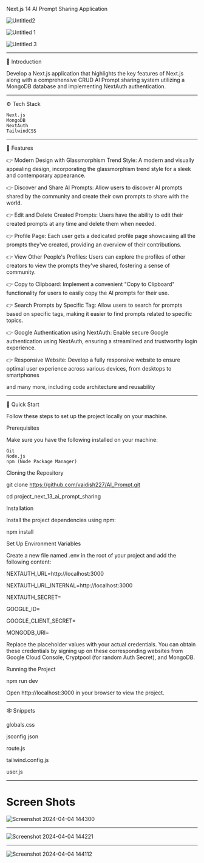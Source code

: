 Next.js 14 AI Prompt Sharing Application


![Untitled2](https://github.com/vaidish227/AI_Prompt/assets/97668813/9f3d6dcb-8e62-41b7-ba6c-451b5a1c672c)


![Untitled 1](https://github.com/vaidish227/AI_Prompt/assets/97668813/84514c95-e757-49aa-b8da-e9cf3ee97ea6)



![Untitled 3](https://github.com/vaidish227/AI_Prompt/assets/97668813/7e46010c-2084-4e13-bc57-360898081cd0)


-------------------------------------------------------------------------------------------------------------------------------------------------------------------------------------------------------------------------------

🤖 Introduction

Develop a Next.js application that highlights the key features of Next.js along with a comprehensive CRUD AI Prompt sharing system utilizing a MongoDB database and implementing NextAuth authentication.

-------------------------------------------------------------------------------------------------------------------------------------------------------------------------------------------------------------------------------

⚙️ Tech Stack

    Next.js
    MongoDB
    NextAuth
    TailwindCSS
    
-------------------------------------------------------------------------------------------------------------------------------------------------------------------------------------------------------------------------------

🔋 Features

👉 Modern Design with Glassmorphism Trend Style: A modern and visually appealing design, incorporating the glassmorphism trend style for a sleek and contemporary appearance.

👉 Discover and Share AI Prompts: Allow users to discover AI prompts shared by the community and create their own prompts to share with the world.

👉 Edit and Delete Created Prompts: Users have the ability to edit their created prompts at any time and delete them when needed.

👉 Profile Page: Each user gets a dedicated profile page showcasing all the prompts they've created, providing an overview of their contributions.

👉 View Other People's Profiles: Users can explore the profiles of other creators to view the prompts they've shared, fostering a sense of community.

👉 Copy to Clipboard: Implement a convenient "Copy to Clipboard" functionality for users to easily copy the AI prompts for their use.

👉 Search Prompts by Specific Tag: Allow users to search for prompts based on specific tags, making it easier to find prompts related to specific topics.

👉 Google Authentication using NextAuth: Enable secure Google authentication using NextAuth, ensuring a streamlined and trustworthy login experience.

👉 Responsive Website: Develop a fully responsive website to ensure optimal user experience across various devices, from desktops to smartphones

and many more, including code architecture and reusability

-------------------------------------------------------------------------------------------------------------------------------------------------------------------------------------------------------------------------------

🤸 Quick Start

Follow these steps to set up the project locally on your machine.

Prerequisites

Make sure you have the following installed on your machine:

    Git
    Node.js
    npm (Node Package Manager)

Cloning the Repository

git clone https://github.com/vaidish227/AI_Prompt.git

cd project_next_13_ai_prompt_sharing

Installation

Install the project dependencies using npm:

npm install

Set Up Environment Variables

Create a new file named .env in the root of your project and add the following content:

NEXTAUTH_URL=http://localhost:3000

NEXTAUTH_URL_INTERNAL=http://localhost:3000

NEXTAUTH_SECRET=

GOOGLE_ID=

GOOGLE_CLIENT_SECRET=

MONGODB_URI=

Replace the placeholder values with your actual credentials. You can obtain these credentials by signing up on these corresponding websites from Google Cloud Console, Cryptpool (for random Auth Secret), and MongoDB.

Running the Project

npm run dev

Open http://localhost:3000 in your browser to view the project.

-------------------------------------------------------------------------------------------------------------------------------------------------------------------------------------------------------------------------------

🕸️ Snippets

globals.css

jsconfig.json

route.js

tailwind.config.js

user.js

-------------------------------------------------------------------------------------------------------------------------------------------------------------------------------------------------------------------------------

# Screen Shots

![Screenshot 2024-04-04 144300](https://github.com/vaidish227/AI_Prompt/assets/97668813/e7458907-f343-4cab-8730-ffe8498e2c1a)

-------------------------------------------------------------------------------------------------------------------------------------------------------------------------------------------------------------------------------


![Screenshot 2024-04-04 144221](https://github.com/vaidish227/AI_Prompt/assets/97668813/64d75e44-0924-4cb1-afe7-492525759770)

-------------------------------------------------------------------------------------------------------------------------------------------------------------------------------------------------------------------------------


![Screenshot 2024-04-04 144112](https://github.com/vaidish227/AI_Prompt/assets/97668813/09e8c029-80a0-4bee-a16e-817a1bfe7bdc)


